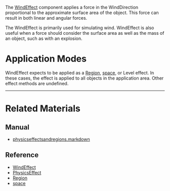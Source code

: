 The [WindEffect](https://github.com/ArendDanielek/ZeroDocsTest/blob/master/code_reference/class_reference/WindEffect.markdown) component applies a force in the WindDirection  proportional to the approximate surface area of the object. This force can result in both linear and angular forces.

The WindEffect is primarily used for simulating wind. WindEffect is also useful when a force should consider the surface area as well as the mass of an object, such as with an explosion.

 #  Application Modes
WindEffect expects to be applied as a [Region](https://github.com/ArendDanielek/ZeroDocsTest/blob/master/code_reference/class_reference/Region.markdown), [space](https://github.com/ArendDanielek/ZeroDocsTest/blob/master/code_reference/class_reference/space.markdown), or Level effect. In these cases, the effect is applied to all objects in the application area. Other effect methods are undefined.

---
 #  Related Materials
 ##  Manual
- [physicseffectsandregions.markdown](https://github.com/ArendDanielek/ZeroDocsTest/blob/master/zero_editor_documentation/zeromanual/physics/physicseffectsandregions.markdown)

 ##  Reference
- [WindEffect](https://github.com/ArendDanielek/ZeroDocsTest/blob/master/code_reference/class_reference/WindEffect.markdown)
- [PhysicsEffect](https://github.com/ArendDanielek/ZeroDocsTest/blob/master/code_reference/class_reference/PhysicsEffect.markdown)
- [Region](https://github.com/ArendDanielek/ZeroDocsTest/blob/master/code_reference/class_reference/Region.markdown)
- [space](https://github.com/ArendDanielek/ZeroDocsTest/blob/master/code_reference/class_reference/space.markdown) 
  
  
  
  
  
  
  

 